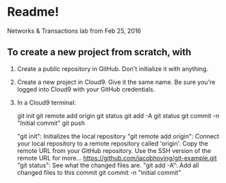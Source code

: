 # Readme!
Networks & Transactions lab from Feb 25, 2016

## To create a new project from scratch, with

1. Create a public repository in GitHub. Don't initialize it with anything.
2. Create a new project in Cloud9. Give it the same name. Be sure you're logged into Cloud9 with your GitHub credentials.
3. In a Cloud9 terminal:

    git init
    git remote add origin
    git status
    git add -A
    git status
    git commit -n "Initial commit"
    git push

    "git init": Initializes the local repository
    "git remote add origin": Connect your local repository to a remote repository called 'origin'. Copy the remote URL from your GitHub repository. Use the SSH version of the remote URL for more... https://github.com/jacobhoving/git-example.git
    "git status": See what the changed files are.
    "git add -A": Add all changed files to this commit
    git commit -n "initial commit"
    